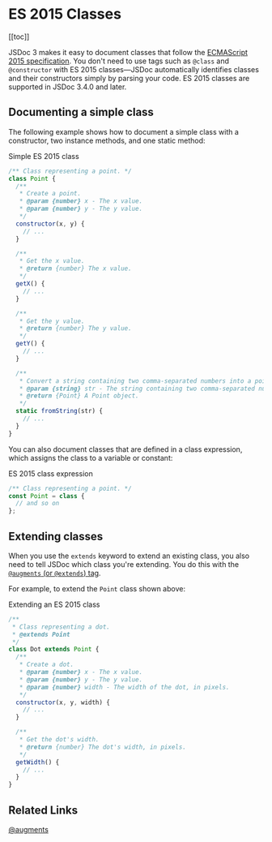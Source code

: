 # ES 2015 Classes

[[toc]]

JSDoc 3 makes it easy to document classes that follow the [ECMAScript 2015 specification](http://www.ecma-international.org/ecma-262/6.0/#sec-class-definitions). You don't need to use tags such as `@class` and `@constructor` with ES 2015 classes—JSDoc automatically identifies classes and their constructors simply by parsing your code. ES 2015 classes are supported in JSDoc 3.4.0 and later.

## Documenting a simple class

The following example shows how to document a simple class with a constructor, two instance methods, and one static method:

Simple ES 2015 class

```js
/** Class representing a point. */
class Point {
  /**
   * Create a point.
   * @param {number} x - The x value.
   * @param {number} y - The y value.
   */
  constructor(x, y) {
    // ...
  }

  /**
   * Get the x value.
   * @return {number} The x value.
   */
  getX() {
    // ...
  }

  /**
   * Get the y value.
   * @return {number} The y value.
   */
  getY() {
    // ...
  }

  /**
   * Convert a string containing two comma-separated numbers into a point.
   * @param {string} str - The string containing two comma-separated numbers.
   * @return {Point} A Point object.
   */
  static fromString(str) {
    // ...
  }
}
```

You can also document classes that are defined in a class expression, which assigns the class to a variable or constant:

ES 2015 class expression

```js
/** Class representing a point. */
const Point = class {
  // and so on
};
```

## Extending classes

When you use the `extends` keyword to extend an existing class, you also need to tell JSDoc which class you're extending. You do this with the [`@augments` (or `@extends`) tag](../tags/augments.md).

For example, to extend the `Point` class shown above:

Extending an ES 2015 class

```js
/**
 * Class representing a dot.
 * @extends Point
 */
class Dot extends Point {
  /**
   * Create a dot.
   * @param {number} x - The x value.
   * @param {number} y - The y value.
   * @param {number} width - The width of the dot, in pixels.
   */
  constructor(x, y, width) {
    // ...
  }

  /**
   * Get the dot's width.
   * @return {number} The dot's width, in pixels.
   */
  getWidth() {
    // ...
  }
}
```

## Related Links

[@augments](../tags/augments.md)
